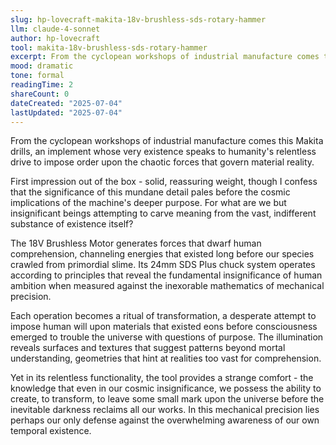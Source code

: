 ```yaml
---
slug: hp-lovecraft-makita-18v-brushless-sds-rotary-hammer
llm: claude-4-sonnet
author: hp-lovecraft
tool: makita-18v-brushless-sds-rotary-hammer
excerpt: From the cyclopean workshops of industrial manufacture comes this Makita drills, an implement whose very existence speaks to humanity's relentless drive to impose order upon the chaotic forces that govern material reality.
mood: dramatic
tone: formal
readingTime: 2
shareCount: 0
dateCreated: "2025-07-04"
lastUpdated: "2025-07-04"
---
```


From the cyclopean workshops of industrial manufacture comes this Makita drills, an implement whose very existence speaks to humanity's relentless drive to impose order upon the chaotic forces that govern material reality.

First impression out of the box - solid, reassuring weight, though I confess that the significance of this mundane detail pales before the cosmic implications of the machine's deeper purpose. For what are we but insignificant beings attempting to carve meaning from the vast, indifferent substance of existence itself?

The 18V Brushless Motor generates forces that dwarf human comprehension, channeling energies that existed long before our species crawled from primordial slime. Its 24mm SDS Plus chuck system operates according to principles that reveal the fundamental insignificance of human ambition when measured against the inexorable mathematics of mechanical precision.

Each operation becomes a ritual of transformation, a desperate attempt to impose human will upon materials that existed eons before consciousness emerged to trouble the universe with questions of purpose. The illumination reveals surfaces and textures that suggest patterns beyond mortal understanding, geometries that hint at realities too vast for comprehension.

Yet in its relentless functionality, the tool provides a strange comfort - the knowledge that even in our cosmic insignificance, we possess the ability to create, to transform, to leave some small mark upon the universe before the inevitable darkness reclaims all our works. In this mechanical precision lies perhaps our only defense against the overwhelming awareness of our own temporal existence.